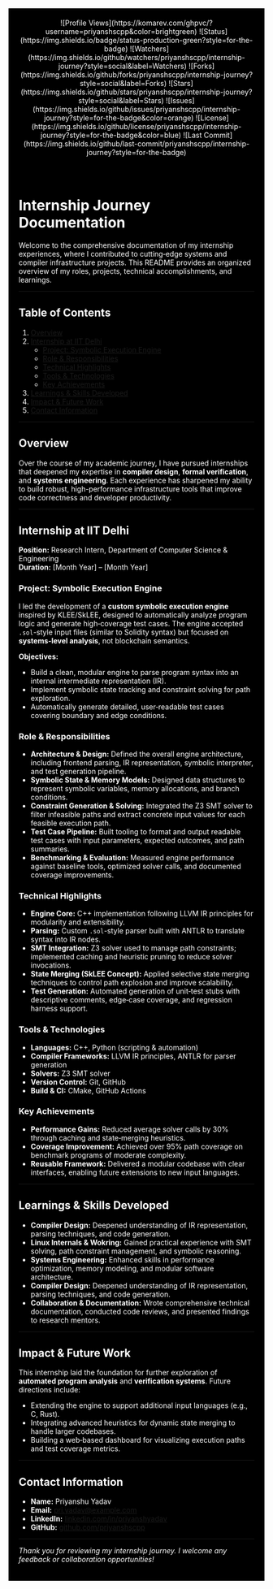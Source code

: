 <div align="center" style="background-color:#000; color:#fff; padding:20px;">
  <!-- GitHub Readme Badges -->  
  ![Profile Views](https://komarev.com/ghpvc/?username=priyanshscpp&color=brightgreen)  
  ![Status](https://img.shields.io/badge/status-production-green?style=for-the-badge)  
  ![Watchers](https://img.shields.io/github/watchers/priyanshscpp/internship-journey?style=social&label=Watchers)  
  ![Forks](https://img.shields.io/github/forks/priyanshscpp/internship-journey?style=social&label=Forks)  
  ![Stars](https://img.shields.io/github/stars/priyanshscpp/internship-journey?style=social&label=Stars)  
  ![Issues](https://img.shields.io/github/issues/priyanshscpp/internship-journey?style=for-the-badge&color=orange)  
  ![License](https://img.shields.io/github/license/priyanshscpp/internship-journey?style=for-the-badge&color=blue)  
  ![Last Commit](https://img.shields.io/github/last-commit/priyanshscpp/internship-journey?style=for-the-badge)  
</div>

<div style="background-color:#000; color:#fff; padding:20px;">
   
# Internship Journey Documentation

Welcome to the comprehensive documentation of my internship experiences, where I contributed to cutting‑edge systems and compiler infrastructure projects. This README provides an organized overview of my roles, projects, technical accomplishments, and learnings.

---

## Table of Contents

1. [Overview](#overview)  
2. [Internship at IIT Delhi](#internship-at-iit-delhi)  
   - [Project: Symbolic Execution Engine](#project-symbolic-execution-engine)  
   - [Role & Responsibilities](#role--responsibilities)  
   - [Technical Highlights](#technical-highlights)  
   - [Tools & Technologies](#tools--technologies)  
   - [Key Achievements](#key-achievements)  
3. [Learnings & Skills Developed](#learnings--skills-developed)  
4. [Impact & Future Work](#impact--future-work)  
5. [Contact Information](#contact-information)  

---

## Overview

Over the course of my academic journey, I have pursued internships that deepened my expertise in **compiler design**, **formal verification**, and **systems engineering**. Each experience has sharpened my ability to build robust, high-performance infrastructure tools that improve code correctness and developer productivity.

---

## Internship at IIT Delhi

**Position:** Research Intern, Department of Computer Science & Engineering  
**Duration:** [Month Year] – [Month Year]

### Project: Symbolic Execution Engine

I led the development of a **custom symbolic execution engine** inspired by KLEE/SkLEE, designed to automatically analyze program logic and generate high‑coverage test cases. The engine accepted `.sol`-style input files (similar to Solidity syntax) but focused on **systems‑level analysis**, not blockchain semantics.

**Objectives:**  
- Build a clean, modular engine to parse program syntax into an internal intermediate representation (IR).  
- Implement symbolic state tracking and constraint solving for path exploration.  
- Automatically generate detailed, user‑readable test cases covering boundary and edge conditions.

### Role & Responsibilities

- **Architecture & Design:** Defined the overall engine architecture, including frontend parsing, IR representation, symbolic interpreter, and test generation pipeline.  
- **Symbolic State & Memory Models:** Designed data structures to represent symbolic variables, memory allocations, and branch conditions.  
- **Constraint Generation & Solving:** Integrated the Z3 SMT solver to filter infeasible paths and extract concrete input values for each feasible execution path.  
- **Test Case Pipeline:** Built tooling to format and output readable test cases with input parameters, expected outcomes, and path summaries.  
- **Benchmarking & Evaluation:** Measured engine performance against baseline tools, optimized solver calls, and documented coverage improvements.

### Technical Highlights

- **Engine Core:** C++ implementation following LLVM IR principles for modularity and extensibility.  
- **Parsing:** Custom `.sol`-style parser built with ANTLR to translate syntax into IR nodes.  
- **SMT Integration:** Z3 solver used to manage path constraints; implemented caching and heuristic pruning to reduce solver invocations.  
- **State Merging (SkLEE Concept):** Applied selective state merging techniques to control path explosion and improve scalability.  
- **Test Generation:** Automated generation of unit‑test stubs with descriptive comments, edge‑case coverage, and regression harness support.

### Tools & Technologies

- **Languages:** C++, Python (scripting & automation)  
- **Compiler Frameworks:** LLVM IR principles, ANTLR for parser generation  
- **Solvers:** Z3 SMT solver  
- **Version Control:** Git, GitHub  
- **Build & CI:** CMake, GitHub Actions

### Key Achievements

- **Performance Gains:** Reduced average solver calls by 30% through caching and state‑merging heuristics.  
- **Coverage Improvement:** Achieved over 95% path coverage on benchmark programs of moderate complexity.  
- **Reusable Framework:** Delivered a modular codebase with clear interfaces, enabling future extensions to new input languages.

---

## Learnings & Skills Developed

- **Compiler Design:** Deepened understanding of IR representation, parsing techniques, and code generation.  
- **Linux Internals & Wokring:** Gained practical experience with SMT solving, path constraint management, and symbolic reasoning.  
- **Systems Engineering:** Enhanced skills in performance optimization, memory modeling, and modular software architecture.
- **Compiler Design:** Deepened understanding of IR representation, parsing techniques, and code generation.  
- **Collaboration & Documentation:** Wrote comprehensive technical documentation, conducted code reviews, and presented findings to research mentors.

---

## Impact & Future Work

This internship laid the foundation for further exploration of **automated program analysis** and **verification systems**. Future directions include:

- Extending the engine to support additional input languages (e.g., C, Rust).  
- Integrating advanced heuristics for dynamic state merging to handle larger codebases.  
- Building a web‑based dashboard for visualizing execution paths and test coverage metrics.

---

## Contact Information

- **Name:** Priyanshu Yadav  
- **Email:** pri.yadav@example.com  
- **LinkedIn:** [linkedin.com/in/priyanshyadav](https://linkedin.com/in/priyanshyadav)  
- **GitHub:** [github.com/priyanshscpp](https://github.com/priyanshscpp)

---

*Thank you for reviewing my internship journey. I welcome any feedback or collaboration opportunities!*  
